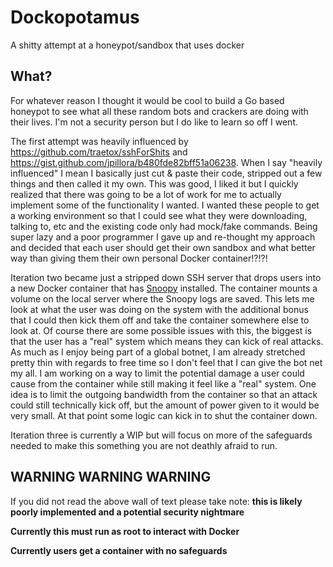 # Dockopotamus

A shitty attempt at a honeypot/sandbox that uses docker

## What?

For whatever reason I thought it would be cool to build a Go based honeypot to see what all these random bots and crackers are doing with their lives. I'm not a security person but I do like to learn so off I went.

The first attempt was heavily influenced by https://github.com/traetox/sshForShits and https://gist.github.com/jpillora/b480fde82bff51a06238. 
When I say "heavily influenced" I mean I basically just cut & paste their code, stripped out a few things and then called it my own. 
This was good, I liked it but I quickly realized that there was going to be a lot of work for me to actually implement some of the functionality I wanted. 
I wanted these people to get a working environment so that I could see what they were downloading, talking to, etc and the existing code only had mock/fake commands. 
Being super lazy and a poor programmer I gave up and re-thought my approach and decided that each user should get their own sandbox and what better way than giving them their own personal Docker container!?!?!


Iteration two became just a stripped down SSH server that drops users into a new Docker container that has [Snoopy](https://github.com/a2o/snoopy) installed. The container mounts a volume on the local server where the Snoopy logs are saved. 
This lets me look at what the user was doing on the system with the additional bonus that I could then kick them off and take the container somewhere else to look at. 
Of course there are some possible issues with this, the biggest is that the user has a "real" system which means they can kick of real attacks. 
As much as I enjoy being part of a global botnet, I am already stretched pretty thin with regards to free time so I don't feel that I can give the bot net my all. 
I am working on a way to limit the potential damage a user could cause from the container while still making it feel like a "real" system. One idea is to limit the outgoing bandwidth from the container so that an attack could still technically kick off, but the amount of power given to it would be very small. 
At that point some logic can kick in to shut the container down. 

Iteration three is currently a WIP but will focus on more of the safeguards needed to make this something you are not deathly afraid to run.

## WARNING WARNING WARNING

If you did not read the above wall of text please take note: **this is likely poorly implemented and a potential security nightmare**

**Currently this must run as root to interact with Docker**

**Currently users get a container with no safeguards**


